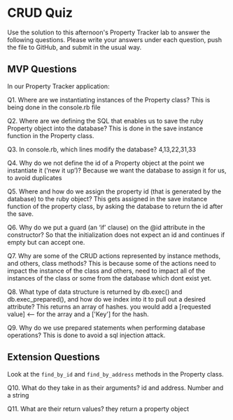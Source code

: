 # CRUD Quiz

Use the solution to this afternoon's Property Tracker lab to answer the following questions. Please write your answers under each question, push the file to GitHub, and submit in the usual way.

## MVP Questions

In our Property Tracker application:

Q1. Where are we instantiating instances of the Property class?
This is being done in the console.rb file

Q2. Where are we defining the SQL that enables us to save the ruby Property object into the database?
This is done in the save instance function in the Property class.

Q3. In console.rb, which lines modify the database?
4,13,22,31,33

Q4. Why do we not define the id of a Property object at the point we instantiate it (‘new it up’)?
Because we want the database to assign it for us, to avoid duplicates

Q5. Where and how do we assign the property id (that is generated by the database) to the ruby object?
This gets assigned in the save instance function of the property class, by asking the database to return the id after the save.

Q6. Why do we put a guard (an ‘if’ clause) on the @id attribute in the constructor?
So that the initialization does not expect an id and continues if empty but can accept one.

Q7. Why are some of the CRUD actions represented by instance methods, and others, class methods?
This is because some of the actions need to impact the instance of the class and others, need to impact all of the instances of the class or some from the database which dont exist yet.

Q8. What type of data structure is returned by db.exec() and db.exec_prepared(), and how do we index into it to pull out a desired attribute?
This returns an array of hashes. you would add a [requested value] <-- for the array and a ['Key'] for the hash.

Q9. Why do we use prepared statements when performing database operations?
This is done to avoid a sql injection attack.
## Extension Questions

Look at the `find_by_id` and `find_by_address` methods in the Property class.

Q10. What do they take in as their arguments?
id and address. Number and a string

Q11. What are their return values?
they return a property object
